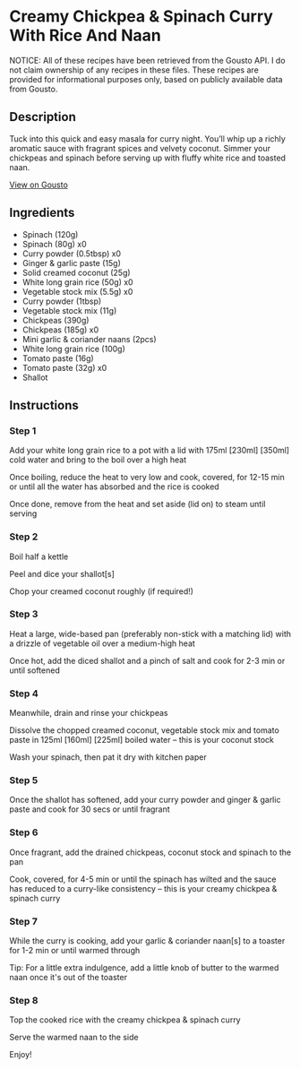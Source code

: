 # Creamy Chickpea & Spinach Curry With Rice And Naan

NOTICE: All of these recipes have been retrieved from the Gousto API. I do not claim ownership of any recipes in these files. These recipes are provided for informational purposes only, based on publicly available data from Gousto.

## Description

Tuck into this quick and easy masala for curry night. You’ll whip up a richly aromatic sauce with fragrant spices and velvety coconut. Simmer your chickpeas and spinach before serving up with fluffy white rice and toasted naan.

[View on Gousto](https://www.gousto.co.uk/recipes/cookbook/creamy-chickpea-spinach-curry-with-rice-naan)

## Ingredients

- Spinach (120g)
- Spinach (80g) x0
- Curry powder (0.5tbsp) x0
- Ginger & garlic paste (15g)
- Solid creamed coconut (25g)
- White long grain rice (50g) x0
- Vegetable stock mix (5.5g) x0
- Curry powder (1tbsp)
- Vegetable stock mix (11g)
- Chickpeas (390g)
- Chickpeas (185g) x0
- Mini garlic & coriander naans (2pcs)
- White long grain rice (100g)
- Tomato paste (16g)
- Tomato paste (32g) x0
- Shallot

## Instructions


### Step 1

Add your white long grain rice to a pot with a lid with 175ml <span class="text-purple">[230ml] </span><span class="text-danger">[350ml]</span> cold water and bring to the boil over a high heat

Once boiling, reduce the heat to very low and cook, covered, for 12-15 min or until all the water has absorbed and the rice is cooked

Once done, remove from the heat and set aside (lid on) to steam until serving


### Step 2

Boil half a kettle

Peel and dice your shallot[s]

Chop your creamed coconut roughly (if required!)


### Step 3

Heat a large, wide-based pan (preferably non-stick with a matching lid) with a drizzle of vegetable oil over a medium-high heat

Once hot, add the diced shallot and a pinch of salt and cook for 2-3 min or until softened


### Step 4

Meanwhile, drain and rinse your chickpeas

Dissolve the chopped creamed coconut, vegetable stock mix and tomato paste in 125ml <span class="text-purple">[160ml] </span><span class="text-danger">[225ml]</span> boiled water – this is your coconut stock

Wash your spinach, then pat it dry with kitchen paper


### Step 5

Once the shallot has softened, add your curry powder and ginger & garlic paste and cook for 30 secs or until fragrant


### Step 6

Once fragrant, add the drained chickpeas, coconut stock and spinach to the pan

Cook, covered, for 4-5 min or until the spinach has wilted and the sauce has reduced to a curry-like consistency – this is your creamy chickpea & spinach curry


### Step 7

While the curry is cooking, add your garlic & coriander naan[s] to a toaster for 1-2 min or until warmed through

Tip: For a little extra indulgence, add a little knob of butter to the warmed naan once it's out of the toaster

### Step 8

Top the cooked rice with the creamy chickpea & spinach curry

Serve the warmed naan to the side

Enjoy!

